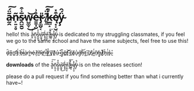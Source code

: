 # ã̴̰̭̈́͠ñ̴̙͍̠̥s̷̭̺̱̮̅͐͒w̴̺͚̞͜͝e̶̱̱͓̮̊͗r̷̡͚̮͔̎ ̸̥̼͊̈́͠ḱ̵̲̻̝͊ę̸͙͔̬͒̽ÿ̴̧́̂
hello! this ã̴̰̭̈́͠ñ̴̙͍̠̥s̷̭̺̱̮̅͐͒w̴̺͚̞͜͝e̶̱̱͓̮̊͗r̷̡͚̮͔̎ ̸̥̼͊̈́͠ḱ̵̲̻̝͊ę̸͙͔̬͒̽ÿ̴̧́̂ is dedicated to my struggling classmates, if you feel we go to the same school and have the same subjects, feel free to use this!

d̴̡̋o̵̺̅n̴̛̳'̴̱̽ẗ̵̙́ ̶̩̑b̶̑ͅl̷̼͛a̷̲͗m̶͚̀é̷̹ ̸̧̋m̶̺͝e̶̛͈ ̸͔̈́i̶̫̊f̸͙̚ ̷͖́y̸͈͠ô̸̰ṳ̶̉ ̴̫͒g̷̯̿ê̵͇t̸̡͝ ̶͈͠c̵̪͘ǎ̸͈u̷͉̾g̶̹͝ẖ̵͝ť̵͚ ̵̡̋ũ̸̱s̴̡̏i̴͖̓n̸̜̎g̶͓͗ ̸̝͌t̷͚̉h̷͓̑i̴̲̓s̶̢̒.̴͈̊

**downloads** of the ã̴̰̭̈́͠ñ̴̙͍̠̥s̷̭̺̱̮̅͐͒w̴̺͚̞͜͝e̶̱̱͓̮̊͗r̷̡͚̮͔̎ ̸̥̼͊̈́͠ḱ̵̲̻̝͊ę̸͙͔̬͒̽ÿ̴̧́̂ is on the releases section!

please do a pull request if you find something better than what i currently have~!
